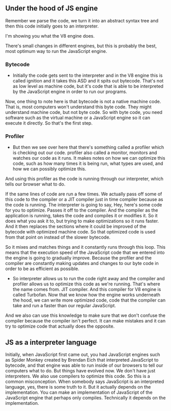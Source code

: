 ## Under the hood of JS engine

Remember we parse the code, we turn it into an abstract syntax tree and then this code initially goes to an interpreter. 

I'm showing you what the V8 engine does.

There's small changes in different engines, but this is probably the best, most optimum way to run the JavaScript engine.

### Bytecode
- Initially the code gets sent to the interpreter and in the V8 engine this is called ignition and  it takes this ASD and it spits out bytecode.
That's not as low level as machine code, but it's code that is able to be interpreted by the JavaScript engine in order to run our programs.

Now, one thing to note here is that bytecode is not a native machine code.
That is, most computers won't understand this byte code. They might understand machine code, but not byte code.
So with byte code, you need software such as the virtual machine or a JavaScript engine so it can execute it directly.
So that's the first step.

### Profiler
- But then we see over here that there's something called a profiler which is checking out our code. profiler also called a monitor, monitors and watches our code as it runs.
It makes notes on how we can optimize this code, such as how many times it is being run, what types are used, and how we can possibly optimize this.

And using this profiler as the code is running through our interpreter, which tells our browser what to do.

If the same lines of code are run a few times.
We actually pass off some of this code to the compiler or a JIT compiler just in time compiler because as the code is running. The interpreter is going to say, Hey, here's some code for you to optimize.
Passes it off to the compiler. 
And the compiler as the application is running, takes the code and compiles it or modifies it.
So it does what you ask it to, but trying to make optimizations so it runs faster.
And it then replaces the sections where it could be improved of the bytecode with optimized machine code.
So that optimized code is used from that point on instead of the slower bytecode.

So it mixes and matches things and it constantly runs through this loop.
This means that the execution speed of the JavaScript code that we entered into the engine is going to gradually improve.
Because the profiler and the compiler are constantly making updates and changes to our byte code in order to be as efficient as possible.

- So interpreter allows us to run the code right away and the compiler and profiler allows us to optimize this code as we're running.
That's where the name comes from. JIT compiler. And this compiler for V8 engine is called Turbofan.
Now that we know how the engine works underneath the hood, we can write more optimized code, code that the compiler can take and run a faster than our regular JavaScript.

And we also can use this knowledge to make sure that we don't confuse the compiler because the compiler isn't perfect.
It can make mistakes and it can try to optimize code that actually does the opposite.


## JS as a interpreter language

Initially, when JavaScript first came out, you had JavaScript engines such as Spider Monkey created by Brendan Eich that interpreted JavaScript to bytecode, and that engine was able to run inside of our browsers to tell our computers what to do.
But things have evolved now. We don't have just interpreters.
We also use compilers to optimize this code. So this is a common misconception.
When somebody says JavaScript is an interpreted language, yes, there is some truth to it.
But it actually depends on the implementation.
You can make an implementation of JavaScript of the JavaScript engine that perhaps only compiles.
Technically it depends on the implementation. 
